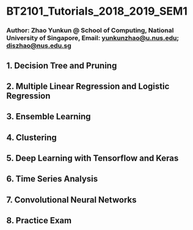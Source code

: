 # BT2101_Tutorials_2018_2019_SEM1
### Author: Zhao Yunkun @ School of Computing, National University of Singapore, Email: yunkunzhao@u.nus.edu; diszhao@nus.edu.sg
## 1. Decision Tree and Pruning
## 2. Multiple Linear Regression and Logistic Regression
## 3. Ensemble Learning
## 4. Clustering
## 5. Deep Learning with Tensorflow and Keras
## 6. Time Series Analysis
## 7. Convolutional Neural Networks
## 8. Practice Exam
